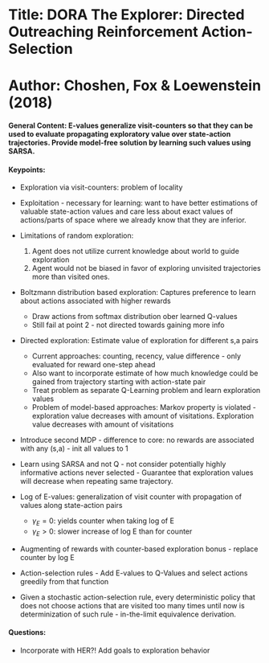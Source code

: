 # Title: DORA The Explorer: Directed Outreaching Reinforcement Action-Selection

# Author: Choshen, Fox & Loewenstein (2018)

#### General Content: E-values generalize visit-counters so that they can be used to evaluate propagating exploratory value over state-action trajectories. Provide model-free solution by learning such values using SARSA.


#### Keypoints: 

* Exploration via visit-counters: problem of locality
* Exploitation - necessary for learning: want to have better estimations of valuable state-action values and care less about exact values of actions/parts of space where we already know that they are inferior.
* Limitations of random exploration:
	1. Agent does not utilize current knowledge about world to guide exploration
	2. Agent would not be biased in favor of exploring unvisited trajectories more than visited ones.
* Boltzmann distribution based exploration: Captures preference to learn about actions associated with higher rewards
	* Draw actions from softmax distribution ober learned Q-values
	* Still fail at point 2 - not directed towards gaining more info

* Directed exploration: Estimate value of exploration for different s,a pairs
	* Current approaches: counting, recency, value difference - only evaluated for reward one-step ahead
	* Also want to incorporate estimate of how much knowledge could be gained from trajectory starting with action-state pair
	* Treat problem as separate Q-Learning problem and learn exploration values
	* Problem of model-based approaches: Markov property is violated - exploration value decreases with amount of visitations. Exploration value decreases with amount of visitations

* Introduce second MDP - difference to core: no rewards are associated with any (s,a) - init all values to 1
* Learn using SARSA and not Q - not consider potentially highly informative actions never selected - Guarantee that exploration values will decrease when repeating same trajectory.
* Log of E-values: generalization of visit counter with propagation of values along state-action pairs
	* $\gamma_E = 0$: yields counter when taking log of E
	* $\gamma_E > 0$: slower increase of log E than for counter

* Augmenting of rewards with counter-based exploration bonus - replace counter by log E
* Action-selection rules - Add E-values to Q-Values and select actions greedily from that function
* Given a stochastic action-selection rule, every deterministic policy that does not choose actions that are visited too many times until now is determinization of such rule - in-the-limit equivalence derivation. 

#### Questions: 

* Incorporate with HER?! Add goals to exploration behavior